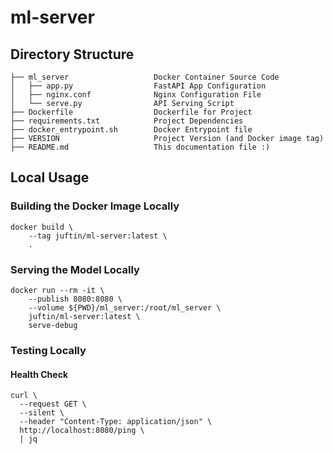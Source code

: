 # ml-server

## Directory Structure

```text
├── ml_server                   Docker Container Source Code
│   ├── app.py                  FastAPI App Configuration
│   ├── nginx.conf              Nginx Configuration File
│   └── serve.py                API Serving Script
├── Dockerfile                  Dockerfile for Project
├── requirements.txt            Project Dependencies
├── docker_entrypoint.sh        Docker Entrypoint file
├── VERSION                     Project Version (and Docker image tag)
├── README.md                   This documentation file :)
```

## Local Usage

### Building the Docker Image Locally

```shell
docker build \
    --tag juftin/ml-server:latest \
    .
```

### Serving the Model Locally

```shell
docker run --rm -it \
    --publish 8080:8080 \
    --volume ${PWD}/ml_server:/root/ml_server \
    juftin/ml-server:latest \
    serve-debug
```

### Testing Locally

#### Health Check

```shell
curl \
  --request GET \
  --silent \
  --header "Content-Type: application/json" \
  http://localhost:8080/ping \
  | jq
```
